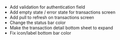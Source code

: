 - Add validation for authentication field
- Add empty state / error state for transactions screen
- Add pull to refresh on transactions screen
- Change the status bar color
- Make the transaction detail bottom sheet to expand
- Fix icon/label bottom bar color